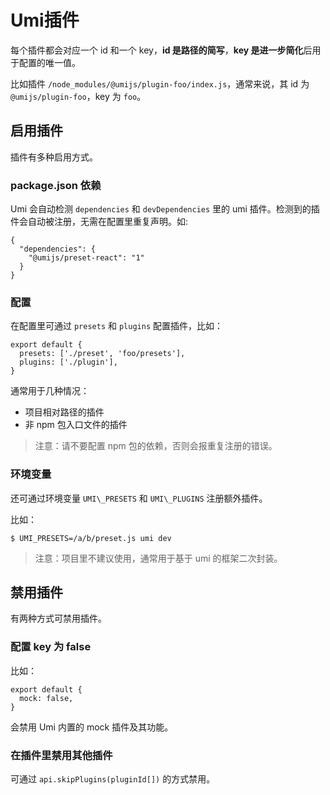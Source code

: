 # Umi插件

每个插件都会对应一个 id 和一个 key，**id 是路径的简写**，**key 是进一步简化**后用于配置的唯一值。

比如插件 `/node_modules/@umijs/plugin-foo/index.js`，通常来说，其 id 为 `@umijs/plugin-foo`，key 为 `foo`。

## 启用插件

插件有多种启用方式。

### package.json 依赖

Umi 会自动检测 `dependencies` 和 `devDependencies` 里的 umi 插件。检测到的插件会自动被注册，无需在配置里重复声明。如:

```
{
  "dependencies": {
    "@umijs/preset-react": "1"
  }
}
```

### 配置

在配置里可通过 `presets` 和 `plugins` 配置插件，比如：

```
export default {
  presets: ['./preset', 'foo/presets'],
  plugins: ['./plugin'],
}
```

通常用于几种情况：

- 项目相对路径的插件
- 非 npm 包入口文件的插件

> 注意：请不要配置 npm 包的依赖，否则会报重复注册的错误。

### 环境变量

还可通过环境变量 `UMI\_PRESETS` 和 `UMI\_PLUGINS` 注册额外插件。

比如：

```
$ UMI_PRESETS=/a/b/preset.js umi dev
```

> 注意：项目里不建议使用，通常用于基于 umi 的框架二次封装。


## 禁用插件

有两种方式可禁用插件。

### 配置 key 为 false

比如：

```
export default {
  mock: false,
}
```

会禁用 Umi 内置的 mock 插件及其功能。


### 在插件里禁用其他插件

可通过 ```api.skipPlugins(pluginId[])``` 的方式禁用。
